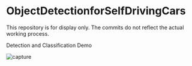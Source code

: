 # ObjectDetectionforSelfDrivingCars

This repository is for display only. The commits do not reflect the actual working process.

Detection and Classification Demo

![capture](https://user-images.githubusercontent.com/41398645/42961749-c0d4ce00-8b5d-11e8-86a1-20bc4500f8fc.JPG)
